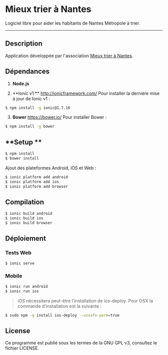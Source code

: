 Mieux trier à Nantes
=====================

Logiciel libre pour aider les habitants de Nantes Métropole à trier.

----------

## **Description**
Application développée par l'association [Mieux trier à Nantes](https://mieuxtrieranantes.wordpress.com/).

## **Dépendances**
1. **Node.js**

2. **Ionic v1 **
http://ionicframework.com/
Pour installer la dernière mise à jour de Ionic v1 :
```bash
$ npm install -g ionic@1.7.16
```

3. **Bower**
https://bower.io/
Pour installer Bower :
```bash
$ npm install -g bower
```

## **Setup **
```bash
$ npm install
$ bower install
```
Ajout des plateformes Android, iOS et Web :
```bash
$ ionic platform add android
$ ionic platform add ios
$ ionic platform add browser
```

## **Compilation**
```bash
$ ionic build android
$ ionic build ios
$ ionic build browser
```

## **Déploiement**
### Tests Web ###
```bash
$ ionic serve
```
### Mobile ###
```bash
$ ionic run android
$ ionic run ios
```
>iOS nécessitera peut-être l'installation de ios-deploy. Pour OSX la commande d'installation est la suivante :
```bash
$ sudo npm -g install ios-deploy --unsafe-perm=true
```

## License ##
Ce programme est publié sous les termes de la GNU GPL v3, consultez le fichier LICENSE.
